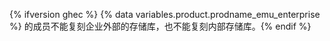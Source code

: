 {% ifversion ghec %} {% data variables.product.prodname_emu_enterprise %} 的成员不能复刻企业外部的存储库，也不能复刻内部存储库。{% endif %}
